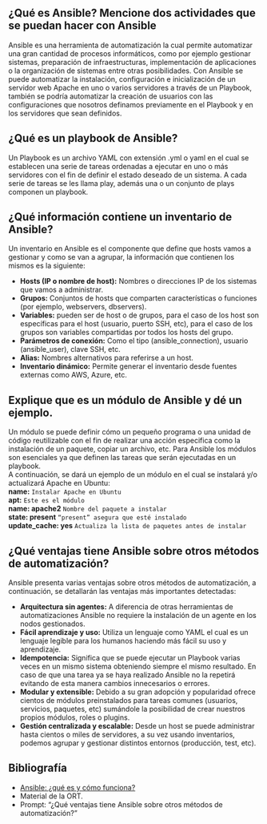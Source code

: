 ## ¿Qué es Ansible? Mencione dos actividades que se puedan hacer con Ansible

Ansible es una herramienta de automatización la cual permite automatizar una gran cantidad de procesos informáticos, como por ejemplo gestionar sistemas, preparación de infraestructuras, implementación de aplicaciones o la organización de sistemas entre otras posibilidades.
Con Ansible se puede automatizar la instalación, configuración e inicialización de un servidor web Apache en uno o varios servidores a través de un Playbook, también se podría automatizar la creación de usuarios con las configuraciones que nosotros definamos previamente en el Playbook y en los servidores que sean definidos.

## ¿Qué es un playbook de Ansible? 

Un Playbook es un archivo YAML con extensión .yml o yaml en el cual se establecen una serie de tareas ordenadas a ejecutar en uno o más servidores con el fin de definir el estado deseado de un sistema.
A cada serie de tareas se les llama play, además una o un conjunto de plays componen un playbook.

## ¿Qué información contiene un inventario de Ansible?

Un inventario en Ansible es el componente que define que hosts vamos a gestionar y como se van a agrupar, la información que contienen los mismos es la siguiente:
-	**Hosts (IP o nombre de host):** Nombres o direcciones IP de los sistemas que vamos a administrar.
-	**Grupos:** Conjuntos de hosts que comparten características o funciones (por ejemplo, webservers, dbservers).
-	**Variables:** pueden ser de host o de grupos, para el caso de los host son específicas para el host (usuario, puerto SSH, etc), para el caso de los grupos son variables compartidas por todos los hosts del grupo.
-	**Parámetros de conexión:** Como el tipo (ansible_connection), usuario (ansible_user), clave SSH, etc.
-	**Alias:** Nombres alternativos para referirse a un host.
-	**Inventario dinámico:** Permite generar el inventario desde fuentes externas como AWS, Azure, etc. 

## Explique que es un módulo de Ansible y dé un ejemplo.

Un módulo se puede definir cómo un pequeño programa o una unidad de código reutilizable con el fin de realizar una acción especifica como la instalación de un paquete, copiar un archivo, etc.
Para Ansible los módulos son esenciales ya que definen las tareas que serán ejecutadas en un playbook.  
A continuación, se dará un ejemplo de un módulo en el cual se instalará y/o actualizará Apache en Ubuntu:  
**name:**   `Instalar Apache en Ubuntu`  
**apt:**  `Este es el módulo`  
**name: apache2** `Nombre del paquete a instalar`  
**state: present** `“present” asegura que esté instalado`  
**update_cache: yes** `Actualiza la lista de paquetes antes de instalar`

## ¿Qué ventajas tiene Ansible sobre otros métodos de automatización?

Ansible presenta varias ventajas sobre otros métodos de automatización, a continuación, se detallarán las ventajas más importantes detectadas:
-	**Arquitectura sin agentes:** A diferencia de otras herramientas de automatizaciones Ansible no requiere la instalación de un agente en los nodos gestionados. 
-	**Fácil aprendizaje y uso:** Utiliza un lenguaje como YAML el cual es un lenguaje legible para los humanos haciendo más fácil su uso y aprendizaje.
-	**Idempotencia:** Significa que se puede ejecutar un Playbook varias veces en un mismo sistema obteniendo siempre el mismo resultado. En caso de que una tarea ya se haya realizado Ansible no la repetirá evitando de esta manera cambios innecesarios o errores.
-	**Modular y extensible:** Debido a su gran adopción y popularidad ofrece cientos de módulos preinstalados para tareas comunes (usuarios, servicios, paquetes, etc) sumándole la posibilidad de crear nuestros propios módulos, roles o plugins.
-	**Gestión centralizada y escalable:** Desde un host se puede administrar hasta cientos o miles de servidores, a su vez usando inventarios, podemos agrupar y gestionar distintos entornos (producción, test, etc).


## Bibliografía
-	[Ansible: ¿qué es y cómo funciona?](https://www.redhat.com/es/topics/automation/learning-ansible-tutorial)
-	Material de la ORT.
-	Prompt: “¿Qué ventajas tiene Ansible sobre otros métodos de automatización?”